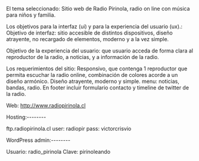 El tema seleccionado: Sitio web de Radio Pirinola, radio on line con música para niños y familia.

Los objetivos para la interfaz (ui) y para la experiencia del usuario (ux).:
Objetivo de interfaz: sitio accesible de distintos dispositivos, diseño atrayente, no recargado de elementos, moderno y a la vez simple.

Objetivo de la experiencia del usuario: que usuario acceda de forma clara al reproductor de la radio, a noticias, y a información de la radio.

Los requerimientos del sitio:
Responsivo, que contenga 1 reproductor que permita escuchar la radio online, combinación de colores acorde a un diseño armónico.
Diseño atrayente, moderno y simple.
menu:  noticias, bandas, radio.
En footer incluir formulario contacto y timeline de twitter de la radio.

Web: http://www.radiopirinola.cl

Hosting:--------

ftp.radiopirinola.cl
user: radiopir
pass: victorcrisvio

WordPress admin:--------

Usuario: radio_pirinola
Clave: pirinoleando
